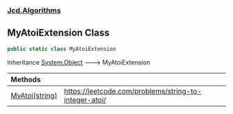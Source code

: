### [Jcd.Algorithms](Jcd_Algorithms.md 'Jcd.Algorithms')
## MyAtoiExtension Class
```csharp
public static class MyAtoiExtension
```

Inheritance [System.Object](https://docs.microsoft.com/en-us/dotnet/api/System.Object 'System.Object') &#129106; MyAtoiExtension  

| Methods | |
| :--- | :--- |
| [MyAtoi(string)](Jcd_Algorithms_MyAtoiExtension_MyAtoi(string).md 'Jcd.Algorithms.MyAtoiExtension.MyAtoi(string)') | https://leetcode.com/problems/string-to-integer-atoi/<br/> |
